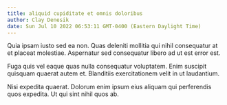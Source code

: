 ```yaml
---
title: aliquid cupiditate et omnis doloribus
author: Clay Denesik
date: Sun Jul 10 2022 06:53:11 GMT-0400 (Eastern Daylight Time)
---
```

Quia ipsam iusto sed ea non. Quas deleniti mollitia qui nihil consequatur at et placeat molestiae. Aspernatur sed consequatur libero ad ut est error est.

 Fuga quis vel eaque quas nulla consequatur voluptatem. Enim suscipit quisquam quaerat autem et. Blanditiis exercitationem velit in ut laudantium.

 Nisi expedita quaerat. Dolorum enim ipsum eius aliquam qui perferendis quos expedita. Ut qui sint nihil quos ab.